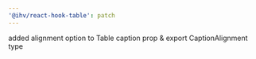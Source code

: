 ```yaml
---
'@ihv/react-hook-table': patch
---
```


added alignment option to Table caption prop & export CaptionAlignment type
